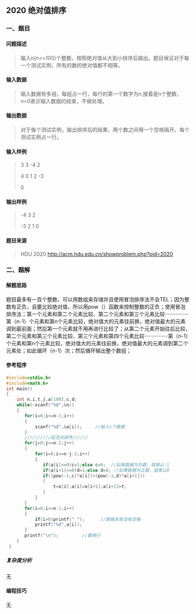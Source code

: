 ## 2020 **绝对值排序** 

### 一、题目

#### 问题描述

> 输入n(n<=100)个整数，按照绝对值从大到小排序后输出。题目保证对于每一个测试实例，所有的数的绝对值都不相等。

#### 输入数据

> 输入数据有多组，每组占一行，每行的第一个数字为n,接着是n个整数，n=0表示输入数据的结束，不做处理。 

#### **输出数据**

> 对于每个测试实例，输出排序后的结果，两个数之间用一个空格隔开。每个测试实例占一行。

#### 输入样例

> 3 3 -4 2
>
> 4 0 1 2 -3
>
> 0

#### 输出样例

> -4 3 2 
>
> -3 2 1 0

####  题目来源

> HDU  2020 http://acm.hdu.edu.cn/showproblem.php?pid=2020

### 二、题解

#### 解题思路

题目最多有一百个整数，可以用数组来存储并且使用冒泡排序法不会TEL；因为整数有正负，且要比较绝对值，所以用pow（）函数来控制整数的正负；使用冒泡排序法；第一个元素和第二个元素比较、第二个元素和第三个元素比较················第（n-1）个元素和第n个元素比较，绝对值大的元素往前换，绝对值最大的元素调到最前面；然后第一个元素就不用再进行比较了；从第二个元素开始往后比较，第二个元素和第三个元素比较、第三个元素和第四个元素比较················第（n-1）个元素和第n个元素比较，绝对值大的元素往前换，绝对值最大的元素调到第二个元素处；如此循环（n-1）次；然后循环输出整个数组；   

#### 参考程序

```c++
#include<stdio.h>
#include<math.h>
int main()
{
    int n,i,t,j,a[100],c,d;
    while(~scanf("%d",&n))
    {
       for(i=0;i<=n-1;i++)
       {
           scanf("%d",&a[i]);     //输入n个数据
       }
       //////////起泡法排序//////
       for(j=0;j<=n-2;j++)
       {
           for(i=0;i<=n-j-2;i++)
           {
              if(a[i]<=0)c=1;else c=0;  //如果数据为负数，就乘以-1
              if(a[i+1]<=0)d=1;else d=0; //如果数据为正数，就乘以0
              if((pow(-1,c)*a[i])<(pow(-1,d)*a[i+1]))
              {
                  t=a[i];a[i]=a[i+1];a[i+1]=t;
              }
           }
       }
       for(i=0;i<=n-1;i++)
       {
           if(i>0)printf(" ");      //数据末尾没有空格
           printf("%d",a[i]);
       }
       printf("\n");         //要换行
    }
 }
```

#####  复杂度分析

无

#### 编程技巧

无